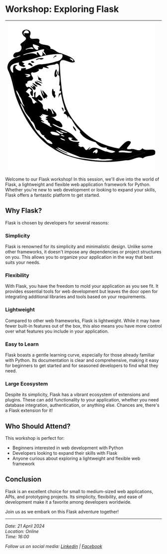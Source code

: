 # Workshop: Exploring Flask

| ![Flask Logo](https://github.com/medhedimaaroufi/Flask/blob/main/flask.png) |  |
|-----------------|-----------------|





Welcome to our Flask workshop! In this session, we'll dive into the world of Flask, a lightweight and flexible web application framework for Python. Whether you're new to web development or looking to expand your skills, Flask offers a fantastic platform to get started.

## Why Flask?

Flask is chosen by developers for several reasons:

### Simplicity
Flask is renowned for its simplicity and minimalistic design. Unlike some other frameworks, it doesn't impose any dependencies or project structures on you. This allows you to organize your application in the way that best suits your needs.

### Flexibility
With Flask, you have the freedom to mold your application as you see fit. It provides essential tools for web development but leaves the door open for integrating additional libraries and tools based on your requirements.

### Lightweight
Compared to other web frameworks, Flask is lightweight. While it may have fewer built-in features out of the box, this also means you have more control over what features you include in your application.

### Easy to Learn
Flask boasts a gentle learning curve, especially for those already familiar with Python. Its documentation is clear and comprehensive, making it easy for beginners to get started and for seasoned developers to find what they need.

### Large Ecosystem
Despite its simplicity, Flask has a vibrant ecosystem of extensions and plugins. These can add functionality to your application, whether you need database integration, authentication, or anything else. Chances are, there's a Flask extension for it!

## Who Should Attend?

This workshop is perfect for:

- Beginners interested in web development with Python
- Developers looking to expand their skills with Flask
- Anyone curious about exploring a lightweight and flexible web framework

## Conclusion

Flask is an excellent choice for small to medium-sized web applications, APIs, and prototyping projects. Its simplicity, flexibility, and ease of development make it a favorite among developers worldwide.

Join us as we embark on this Flask adventure together!

---

*Date: 21 April 2024*  
*Location: Online*  
*Time: 16:00*

*Follow us on social media: [Linkedin](https://www.linkedin.com/in/ensitgeeksclub/) | [Facebook](https://www.facebook.com/ENSIT.GEEKS.CLUB)*